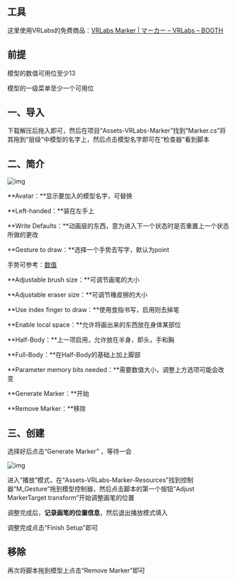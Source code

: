 ## 工具

这里使用VRLabs的免费商品：[VRLabs Marker | マーカー – VRLabs – BOOTH](https://booth.pm/zh-cn/items/2911163)

## 前提

模型的数值可用位至少13

模型的一级菜单至少一个可用位

## 一、导入

下载解压后拖入即可，然后在项目“Assets-VRLabs-Marker”找到“Marker.cs”将其拖到“层级”中模型的名字上，然后点击模型名字即可在“检查器”看到脚本

## 二、简介

![img](https://jsd.cdn.zzko.cn/gh/yexca/picx-images-hosting@master/2022-VRChat/03-VRLabsMarker/image.227jhy6gwfpc.webp)

**Avatar：**显示要加入的模型名字，可替换

**Left-handed：**装在左手上

**Write Defaults：**动画层的东西，意为进入下一个状态时是否重置上一个状态所做的更改

**Gesture to draw：**选择一个手势去写字，默认为point

手势可参考：[数值](/Summary/Parameters?id=%e4%b8%89%e3%80%81%e6%89%8b%e5%8a%bf%e5%af%b9%e5%ba%94%e6%95%b0%e5%80%bc)

**Adjustable brush size：**可调节画笔的大小

**Adjustable eraser size：**可调节橡皮擦的大小

**Use index finger to draw：**使用食指书写，启用则去掉笔

**Enable local space：**允许将画出来的东西放在身体某部位

**Half-Body：**上一项启用，允许放在半身，即头，手和胸

**Full-Body：**在Half-Body的基础上加上脚部

**Parameter memory bits needed：**需要数值大小，调整上方选项可能会改变

**Generate Marker：**开始

**Remove Marker：**移除

## 三、创建

选择好后点击“Generate Marker” ，等待一会

![img](https://jsd.cdn.zzko.cn/gh/yexca/picx-images-hosting@master/2022-VRChat/03-VRLabsMarker/image.38b74nyenpy0.webp)

进入“播放”模式，在“Assets-VRLabs-Marker-Resources”找到控制器“M_Gesture”拖到模型控制器，然后点击脚本的第一个按钮“Adjust MarkerTarget transform”开始调整画笔的位置

调整完成后，**记录画笔的位置信息**，然后退出播放模式填入

调整完成点击“Finish Setup”即可

## 移除

再次将脚本拖到模型上点击“Remove Marker”即可
